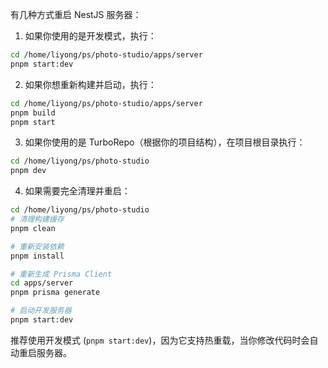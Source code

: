 有几种方式重启 NestJS 服务器：

1. 如果你使用的是开发模式，执行：

```bash
cd /home/liyong/ps/photo-studio/apps/server
pnpm start:dev
```

2. 如果你想重新构建并启动，执行：

```bash
cd /home/liyong/ps/photo-studio/apps/server
pnpm build
pnpm start
```

3. 如果你使用的是 TurboRepo（根据你的项目结构），在项目根目录执行：

```bash
cd /home/liyong/ps/photo-studio
pnpm dev
```

4. 如果需要完全清理并重启：

```bash
cd /home/liyong/ps/photo-studio
# 清理构建缓存
pnpm clean

# 重新安装依赖
pnpm install

# 重新生成 Prisma Client
cd apps/server
pnpm prisma generate

# 启动开发服务器
pnpm start:dev
```

推荐使用开发模式 (`pnpm start:dev`)，因为它支持热重载，当你修改代码时会自动重启服务器。